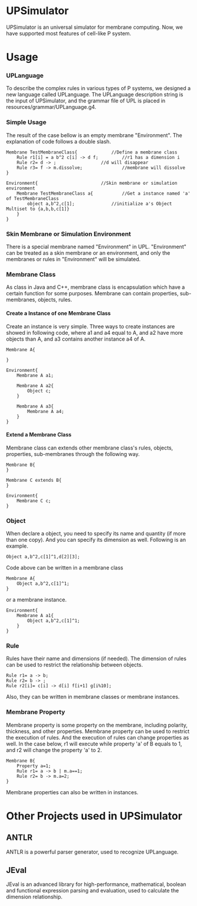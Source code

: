# UPSimulator
UPSimulator is an universal simulator for membrane computing. Now, we have supported most features of cell-like P system.

# Usage
### UPLanguage
To describe the complex rules in various types of P systems, we designed a new language called UPLanguage. The UPLanguage description string is the input of UPSimulator, and the grammar file of UPL is placed in resources/grammar/UPLanguage.g4.

### Simple Usage
The result of the case bellow is an empty membrane "Environment". The explanation of code follows a double slash.

```
Membrane TestMembraneClass{				//Define a membrane class
	Rule r1[i] = a b^2 c[i] -> d f;			//r1 has a dimension i
	Rule r2= d -> ;					//d will disappear 
	Rule r3= f -> m.dissolve;				//membrane will dissolve
}

Environment{						//Skin membrane or simulation environment
	Membrane TestMembraneClass a{			//Get a instance named 'a' of TestMembraneClass
		object a,b^2,c[1];				//initialize a's Object Multiset to {a,b,b,c[1]}
	}
}
```
### Skin Membrane or Simulation Environment
There is a special membrane named "Environment" in UPL. "Environment" can be treated as a skin membrane or an environment, and only the membranes or rules in "Environment" will be simulated.


### Membrane Class
As class in Java and C++, membrane class is encapsulation which have a certain function for some purposes. Membrane can contain properties, sub-membranes, objects, rules.

#### Create a Instance of one Membrane Class
Create an instance is very simple. Three ways to create instances are showed in following code, where a1 and a4 equal to A, and a2 have more objects than A, and a3 contains another instance a4 of A.  

```
Membrane A{

}

Environment{
	Membrane A a1;
	
	Membrane A a2{
		Object c;
	}
	
	Membrane A a3{
		Membrane A a4;
	}
}
```

#### Extend a Membrane Class
Membrane class can extends other membrane class's rules, objects, properties, sub-membranes through the following way.

```
Membrane B{
}  
  
Membrane C extends B{
}  
 
Environment{  
	Membrane C c;
}  
```

### Object
When declare a object, you need to specify its name and quantity (if more than one copy). And you can specify its dimension as well. Following is an example.

```
Object a,b^2,c[1]^1,d[2][3];
```

Code above can be written in a membrane class

```
Membrane A{
	Object a,b^2,c[1]^1;
}
```
or a membrane instance.

```
Environment{
	Membrane A a1{
		Object a,b^2,c[1]^1;
	}
}
```

### Rule
Rules have their name and dimensions (if needed). The dimension of rules can be used to restrict the relationship between objects.

``` 
Rule r1= a -> b;  
Rule r2= b -> ;  
Rule r2[i]= c[i] -> d[i] f[i+1] g[i%10];  
```
Also, they can be written in membrane classes or membrane instances. 

### Membrane Property
Membrane property is some property on the membrane, including polarity, thickness, and other properties. Membrane property can be used to restrict the execution of rules. And the execution of rules can change properties as well. In the case below, r1 will execute while property 'a' of B equals to 1, and r2 will change the property 'a' to 2.

```
Membrane B{  
	Property a=1;  
	Rule r1= a -> b | m.a==1;  
	Rule r2= b -> m.a=2;  
}  
```
Membrane properties can also be written in instances.

# Other Projects used in UPSimulator
## ANTLR
ANTLR is a powerful parser generator, used to recognize UPLanguage.

## JEval
JEval is an advanced library for high-performance, mathematical, boolean and functional expression parsing and evaluation, used to calculate the dimension relationship. 